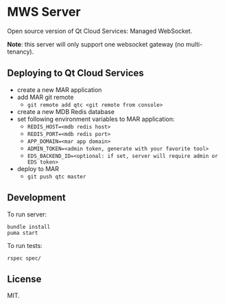 # MWS Server

Open source version of Qt Cloud Services: Managed WebSocket.

**Note**: this server will only support one websocket gateway (no multi-tenancy).

## Deploying to Qt Cloud Services

* create a new MAR application
* add MAR git remote
  * `git remote add qtc <git remote from console>`
* create a new MDB Redis database
* set following environment variables to MAR application:
  * `REDIS_HOST=<mdb redis host>`
  * `REDIS_PORT=<mdb redis port>`
  * `APP_DOMAIN=<mar app domain>`
  * `ADMIN_TOKEN=<admin token, generate with your favorite tool>`
  * `EDS_BACKEND_ID=<optional: if set, server will require admin or EDS token>`
* deploy to MAR
  * `git push qtc master`

## Development

To run server:

```
bundle install
puma start
```

To run tests:

```
rspec spec/
```

## License

MIT.
